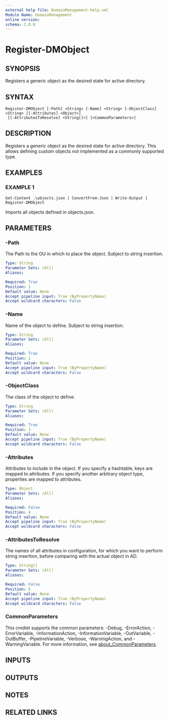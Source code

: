 ```yaml
---
external help file: DomainManagement-help.xml
Module Name: DomainManagement
online version:
schema: 2.0.0
---
```


# Register-DMObject

## SYNOPSIS
Registers a generic object as the desired state for active directory.

## SYNTAX

```
Register-DMObject [-Path] <String> [-Name] <String> [-ObjectClass] <String> [[-Attributes] <Object>]
 [[-AttributesToResolve] <String[]>] [<CommonParameters>]
```

## DESCRIPTION
Registers a generic object as the desired state for active directory.
This allows defining custom objects not implemented as a commonly supported type.

## EXAMPLES

### EXAMPLE 1
```
Get-Content .\objects.json | ConvertFrom-Json | Write-Output | Register-DMObject
```

Imports all objects defined in objects.json.

## PARAMETERS

### -Path
The Path to the OU in which to place the object.
Subject to string insertion.

```yaml
Type: String
Parameter Sets: (All)
Aliases:

Required: True
Position: 1
Default value: None
Accept pipeline input: True (ByPropertyName)
Accept wildcard characters: False
```

### -Name
Name of the object to define.
Subject to string insertion.

```yaml
Type: String
Parameter Sets: (All)
Aliases:

Required: True
Position: 2
Default value: None
Accept pipeline input: True (ByPropertyName)
Accept wildcard characters: False
```

### -ObjectClass
The class of the object to define.

```yaml
Type: String
Parameter Sets: (All)
Aliases:

Required: True
Position: 3
Default value: None
Accept pipeline input: True (ByPropertyName)
Accept wildcard characters: False
```

### -Attributes
Attributes to include in the object.
If you specify a hashtable, keys are mapped to attributes.
If you specify another arbitrary object type, properties are mapped to attributes.

```yaml
Type: Object
Parameter Sets: (All)
Aliases:

Required: False
Position: 4
Default value: None
Accept pipeline input: True (ByPropertyName)
Accept wildcard characters: False
```

### -AttributesToResolve
The names of all attributes in configuration, for which you want to perform string insertion, before comparing with the actual object in AD.

```yaml
Type: String[]
Parameter Sets: (All)
Aliases:

Required: False
Position: 5
Default value: None
Accept pipeline input: True (ByPropertyName)
Accept wildcard characters: False
```

### CommonParameters
This cmdlet supports the common parameters: -Debug, -ErrorAction, -ErrorVariable, -InformationAction, -InformationVariable, -OutVariable, -OutBuffer, -PipelineVariable, -Verbose, -WarningAction, and -WarningVariable. For more information, see [about_CommonParameters](http://go.microsoft.com/fwlink/?LinkID=113216).

## INPUTS

## OUTPUTS

## NOTES

## RELATED LINKS
